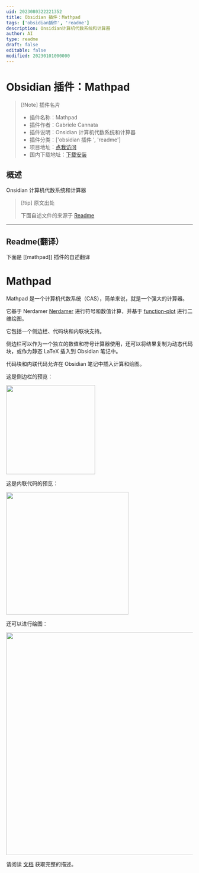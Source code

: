 ```yaml
---
uid: 2023080322221352
title: Obsidian 插件：Mathpad
tags: ['obsidian插件', 'readme']
description: Onsidian计算机代数系统和计算器
author: AI
type: readme
draft: false
editable: false
modified: 20230101000000
---
```


# Obsidian 插件：Mathpad

> [!Note] 插件名片
> - 插件名称：Mathpad
> - 插件作者：Gabriele Cannata
> - 插件说明：Onsidian 计算机代数系统和计算器
> - 插件分类：['obsidian 插件 ', 'readme']
> - 项目地址：[点我访问](https://github.com/Canna71/obsidian-mathpad)
> - 国内下载地址：[下载安装](https://pkmer.cn/products/plugin/pluginMarket/?mathpad)

## 概述

Onsidian 计算机代数系统和计算器

> [!tip] 原文出处
>
>下面自述文件的来源于 [Readme](https://ghproxy.net/https://raw.githubusercontent.com/Canna71/obsidian-mathpad/master/README.md)
>

---

## Readme(翻译）

下面是 [[mathpad]] 插件的自述翻译

# Mathpad

Mathpad 是一个计算机代数系统（CAS），简单来说，就是一个强大的计算器。

它基于 Nerdamer [Nerdamer](https://nerdamer.com/) 进行符号和数值计算，并基于 [function-plot](https://mauriciopoppe.github.io/function-plot/) 进行二维绘图。

它包括一个侧边栏、代码块和内联块支持。

侧边栏可以作为一个独立的数值和符号计算器使用，还可以将结果复制为动态代码块，或作为静态 LaTeX 插入到 Obsidian 笔记中。

代码块和内联代码允许在 Obsidian 笔记中插入计算和绘图。

这是侧边栏的预览：

<img src="docs/sidebar-01.gif" width="240" >

这是内联代码的预览：

<img src="docs/inline-code-05.gif" width="330" >

还可以进行绘图：

<img src="docs/plot_tangents_01.png" width="600" >

请阅读 [文档](docs/main.md) 获取完整的描述。
